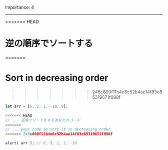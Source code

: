 importance: 4

---

<<<<<<< HEAD
# 逆の順序でソートする
=======
# Sort in decreasing order
>>>>>>> 246c600f11b4e6c52b4ae14f83e65319671f998f

```js
let arr = [5, 2, 1, -10, 8];

<<<<<<< HEAD
// ... 逆順でソートをするあなたのコード
=======
// ... your code to sort it in decreasing order
>>>>>>> 246c600f11b4e6c52b4ae14f83e65319671f998f

alert( arr ); // 8, 5, 2, 1, -10
```
